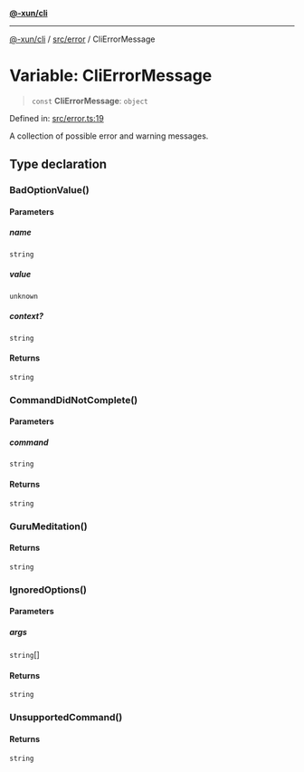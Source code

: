 [**@-xun/cli**](../../../README.md)

***

[@-xun/cli](../../../README.md) / [src/error](../README.md) / CliErrorMessage

# Variable: CliErrorMessage

> `const` **CliErrorMessage**: `object`

Defined in: [src/error.ts:19](https://github.com/Xunnamius/cli-utils/blob/f6fb27d968b4a76d51942bf6bd7e72fa69147ef1/src/error.ts#L19)

A collection of possible error and warning messages.

## Type declaration

### BadOptionValue()

#### Parameters

##### name

`string`

##### value

`unknown`

##### context?

`string`

#### Returns

`string`

### CommandDidNotComplete()

#### Parameters

##### command

`string`

#### Returns

`string`

### GuruMeditation()

#### Returns

`string`

### IgnoredOptions()

#### Parameters

##### args

`string`[]

#### Returns

`string`

### UnsupportedCommand()

#### Returns

`string`
